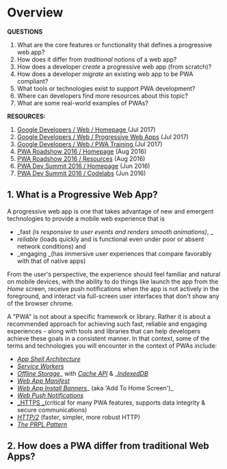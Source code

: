 # Overview

**QUESTIONS**

1. What are the core features or functionality that defines a progressive web app?
2. How does it differ from _traditional_ notions of a web app?
3. How does a developer _create_ a progressive web app \(from scratch\)?
4. How does a developer _migrate_ an existing web app to be PWA compliant?
5. What tools or technologies exist to support PWA development?
6. Where can developers find more resources about this topic?
7. What are some real-world examples of PWAs?

**RESOURCES:**

1. [Google Developers / Web / Homepage ](https://developers.google.com/web/)\(Jul 2017\)
2. [Google Developers / Web / Progressive Web Apps](https://developers.google.com/web/progressive-web-apps/) \(Jul 2017\)
3. [Google Developers / Web / PWA Training ](https://developers.google.com/web/ilt/pwa/)\(Jul 2017\)
4. [PWA Roadshow 2016 / Homepage](https://events.withgoogle.com/pwa-roadshow-north-america/) \(Aug 2016\)
5. [PWA Roadshow 2016 / Resources](https://developers.google.com/web/events/pwaroadshow/) \(Aug 2016\)
6. [PWA Dev Summit 2016 / Homepage](https://codelabs.developers.google.com/pwa-dev-summit) \(Jun 2016\)
7. [PWA Dev Summit 2016 / Codelabs](https://codelabs.developers.google.com/pwa-dev-summit) \(Jun 2016\)



## 1. What is a Progressive Web App?

A progressive web app is one that takes advantage of new and emergent technologies to provide a mobile web experience that is 

* _fast _\(is responsive to user events and renders smooth animations\)_, _
* _reliable_ \(loads quickly and is functional even under poor or absent network conditions\) and 
* _engaging _\(has immersive user experiences that compare favorably with that of native apps\)

From the user's perspective, the experience should feel familiar and natural on mobile devices, with the ability to do things like launch the app from the _Home_ screen, receive push notifications when the app is not actively in the foreground, and interact via full-screen user interfaces that don't show any of the browser chrome.

A "PWA" is not about a specific framework or library. Rather it is about a recommended approach for achieving such fast, reliable and engaging experiences - along with tools and libraries that can help developers achieve these goals in a consistent manner. In that context, some of the terms and technologies you will encounter in the context of PWAs include:

* [_App Shell Architecture_](https://developers.google.com/web/fundamentals/architecture/app-shell)
* [_Service Workers_](https://developers.google.com/web/fundamentals/getting-started/primers/service-workers)
* [_Offline Storage_](https://developers.google.com/web/fundamentals/instant-and-offline/web-storage/offline-for-pwa)_ with _[_Cache API_](https://davidwalsh.name/cache)_ & _[_IndexedDB_](https://developer.mozilla.org/en-US/docs/Web/API/IndexedDB_API)
* [_Web App Manifest_](https://developers.google.com/web/fundamentals/engage-and-retain/web-app-manifest/) 
* [_Web App Install Banners_](https://developers.google.com/web/fundamentals/engage-and-retain/app-install-banners/)_ \(aka 'Add To Home Screen'\)_
* [_Web Push Notifications_](https://developers.google.com/web/fundamentals/engage-and-retain/push-notifications/)
* [_HTTPS _](https://developers.google.com/web/fundamentals/security/encrypt-in-transit/why-https)\(critical for many PWA features, supports data integrity & secure communications\)
* [_HTTP/2_](https://developers.google.com/web/fundamentals/performance/http2/) \(faster, simpler, more robust HTTP\)
* [_The PRPL Pattern_](https://developers.google.com/web/fundamentals/performance/prpl-pattern/)



## 2. How does a PWA differ from traditional Web Apps?

## 



